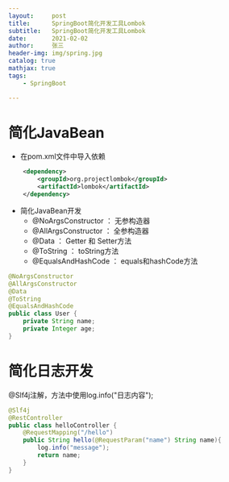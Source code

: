 ```yaml
---
layout:     post
title:      SpringBoot简化开发工具Lombok
subtitle:   SpringBoot简化开发工具Lombok
date:       2021-02-02
author:     张三
header-img: img/spring.jpg
catalog: true
mathjax: true
tags:
    - SpringBoot

---
```


# 简化JavaBean

- 在pom.xml文件中导入依赖
```xml
    <dependency>
        <groupId>org.projectlombok</groupId>
        <artifactId>lombok</artifactId>
    </dependency>
```
- 简化JavaBean开发
    + @NoArgsConstructor ： 无参构造器
    + @AllArgsConstructor ： 全参构造器
    + @Data ： Getter 和 Setter方法
    + @ToString ： toString方法
    + @EqualsAndHashCode ： equals和hashCode方法
```java
@NoArgsConstructor
@AllArgsConstructor
@Data
@ToString
@EqualsAndHashCode
public class User {
    private String name;
    private Integer age;
}
```

# 简化日志开发

@Slf4j注解，方法中使用log.info("日志内容");

```java
@Slf4j
@RestController
public class helloController {
    @RequestMapping("/hello")
    public String hello(@RequestParam("name") String name){
        log.info("message");
        return name;
    }
}
```
